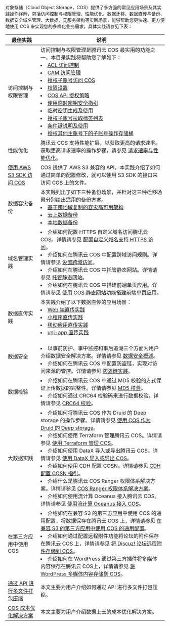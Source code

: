 对象存储（Cloud Object Storage，COS）提供了多方面的常见应用场景及其实践操作详解，包括访问控制与权限管理、性能优化、数据迁移、数据直传与备份、数据安全域名管理、大数据、无服务架构等实践场景，能够帮助您更快速、更方便地使用 COS 来实现您的多样化业务需求，具体实践请参见下表：

| 最佳实践                                                     | 说明                                                         |
| ------------------------------------------------------------ | ------------------------------------------------------------ |
| 访问控制与权限管理                                           | 访问控制与权限管理是腾讯云 COS 最实用的功能之一，本目录实践将帮助您了解如下：<br><li> [ACL 访问控制](https://cloud.tencent.com/document/product/436/12470)<br><li>[CAM 访问管理](https://cloud.tencent.com/document/product/436/12469)<br><li>[授权子账号访问 COS](https://cloud.tencent.com/document/product/436/11714)<br><li>[权限设置](https://cloud.tencent.com/document/product/436/12514)<br><li>[COS API 授权策略](https://cloud.tencent.com/document/product/436/31923)<br><li>[使用临时密钥安全指引](https://cloud.tencent.com/document/product/436/40265)<br><li>[临时密钥生成及使用](https://cloud.tencent.com/document/product/436/14048)<br><li>[授权子账号拉取标签列表](https://cloud.tencent.com/document/product/436/34694)<br><li>[条件键说明及使用](https://cloud.tencent.com/document/product/436/71307)<br><li>[授权其他主账号下的子账号操作存储桶](https://cloud.tencent.com/document/product/436/38648) |
|性能优化  |腾讯云 COS 支持性能扩展，以获取更高的请求速率。获取更高请求速率的操作步骤，请参见 [请求速率与性能优化](https://cloud.tencent.com/document/product/436/13653)。|
| [使用 AWS S3 SDK 访问 COS](https://cloud.tencent.com/document/product/436/37421) | COS 提供了 AWS S3 兼容的 API，本实践介绍了如何通过简单的配置修改，就可以使用 S3 SDK 的接口来访问 COS 上的文件。 |
|数据容灾备份  |本实践列出了如下三种备份场景，并针对这三种迁移场景分别给出适用的备份方案。<li>[基于跨地域复制的容灾高可用架构](https://cloud.tencent.com/document/product/436/37709)<br><li>[云上数据备份](https://cloud.tencent.com/document/product/436/39189)<br><li>[ 本地数据备份](https://cloud.tencent.com/document/product/436/39190)  |
|域名管理实践  | <li>介绍如何配置 HTTPS 自定义域名访问腾讯云 COS。详情请参见 [配置自定义域名支持 HTTPS 访问](https://cloud.tencent.com/document/product/436/11142)。<br><li>介绍如何在腾讯云 COS 中配置跨域访问规则。详情请参见 [设置跨域访问](https://cloud.tencent.com/document/product/436/11488)。<br><li>介绍如何在腾讯云 COS 中托管静态网站。详情请参见 [托管静态网站](https://cloud.tencent.com/document/product/436/9512)。 <br><li>介绍如何在腾讯云 COS 中搭建前端单页应用。详情请参见 [使用 COS 静态网站功能搭建前端单页应用](https://cloud.tencent.com/document/product/436/64575)。 |
| 数据直传实践                                                 | 本实践介绍了以下数据直传的应用场景：<br><li>[Web 端直传实践](https://cloud.tencent.com/document/product/436/9067)<br><li>[小程序直传实践](https://cloud.tencent.com/document/product/436/34929)<br><li>[移动应用直传实践](https://cloud.tencent.com/document/product/436/9068)<br><li>[uni-app 直传实践](https://cloud.tencent.com/document/product/436/71469) |
| 数据安全| <br><li>以事前防护、事中监控和事后追溯三个方面为用户介绍数据安全解决方案。详情请参见 [数据安全概述](https://cloud.tencent.com/document/product/436/50200)。<br><li>介绍如何在腾讯云 COS 中配置防盗链，实现对访问来源的管控。详情请参见 [防盗链实践](https://cloud.tencent.com/document/product/436/6226)。|
| 数据检验| <li>介绍如何在腾讯云 COS 中通过 MD5 校验的方式保证上传数据的完整性。详情请参见 [MD5 校验](https://cloud.tencent.com/document/product/436/36427)。<br><li>介绍如何通过 CRC64 检验码来进行数据校验，详情请参见 [CRC64 校验](https://cloud.tencent.com/document/product/436/40334)。|
| 大数据实践 | <li>介绍如何将腾讯云 COS 作为 Druid 的 Deep storage 的操作步骤。详情请参见 [使用 COS 作为 Druid 的 Deep storage](https://cloud.tencent.com/document/product/436/18740)。<br><li>介绍如何使用 Terraform 管理腾讯云 COS。详情请参见 [使用 Terraform 管理 COS](https://cloud.tencent.com/document/product/436/37271)。<br><li>介绍如何使用 DataX 导入或导出腾讯云 COS。详情请参见 [使用 DataX 导入或导出 COS](https://cloud.tencent.com/document/product/436/43654)。<br><li>介绍如何使用 CDH 配置 COSN。详情请参见 [CDH 配置 COSN 指引](https://cloud.tencent.com/document/product/436/47063)。<br><li>介绍什么是腾讯云 COS Ranger 权限体系解决方案。详情请参见 [COS Ranger 权限体系解决方案](https://cloud.tencent.com/document/product/436/51125)。<br><li>介绍如何使用流计算 Oceanus 接入腾讯云 COS。详情请参见 [使用流计算 Oceanus 接入 COS](https://cloud.tencent.com/document/product/436/62018)。 |
| 在第三方应用中使用 COS | <li>介绍如何在兼容 S3 的第三方应用中使用 COS 的通用配置，将数据保存在腾讯云 COS 上，详情请参见 [在兼容 S3 的第三方应用中使用 COS 的通用配置](https://cloud.tencent.com/document/product/436/41284)。<br><li>介绍如何通过配置远程附件功能将论坛的附件保存在腾讯云 COS 上，详情请参见 [将 Discuz! 论坛远程附件存储到 COS](https://cloud.tencent.com/document/product/436/40605)。<br><li>介绍如何在 WordPress 通过第三方插件将多媒体内容保存在腾讯云 COS上，详情请参见 [将 WordPress 多媒体内容存储到 COS](https://cloud.tencent.com/document/product/436/41153)。</li> |
| [通过 API 进行多文件打包压缩](https://cloud.tencent.com/document/product/436/58581) | 本文主要为用户介绍如何通过 API 进行多文件打包压缩。   |
|   [COS 成本优化解决方案](https://cloud.tencent.com/document/product/436/50201)   |  本文主要为用户介绍数据上云的成本优化解决方案。|
